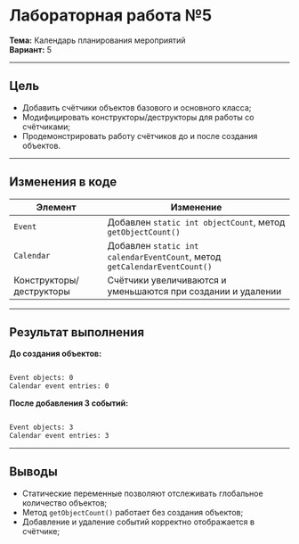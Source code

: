 # Лабораторная работа №5

**Тема:** Календарь планирования мероприятий  
**Вариант:** 5

---

## Цель

- Добавить счётчики объектов базового и основного класса;
- Модифицировать конструкторы/деструкторы для работы со счётчиками;
- Продемонстрировать работу счётчиков до и после создания объектов.

---

## Изменения в коде

| Элемент | Изменение |
|---------|-----------|
| `Event` | Добавлен `static int objectCount`, метод `getObjectCount()` |
| `Calendar` | Добавлен `static int calendarEventCount`, метод `getCalendarEventCount()` |
| Конструкторы/деструкторы | Счётчики увеличиваются и уменьшаются при создании и удалении |

---

## Результат выполнения

**До создания объектов:**

```bash

Event objects: 0
Calendar event entries: 0

```

**После добавления 3 событий:**

```bash

Event objects: 3
Calendar event entries: 3

```

---

## Выводы

- Статические переменные позволяют отслеживать глобальное количество объектов;
- Метод `getObjectCount()` работает без создания объектов;
- Добавление и удаление событий корректно отображается в счётчике;
